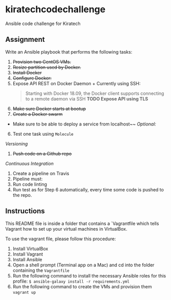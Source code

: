 # kiratechcodechallenge
Ansible code challenge for Kiratech

## Assignment
Write an Ansible playbook that performs the following tasks:
1. ~~Provision two CentOS VMs.~~
2. ~~Resize partition used by Docker.~~
3. ~~Install Docker~~
4. ~~Configure Docker:~~
  1. Expose API REST on Docker Daemon
    + Currently using SSH:
      > Starting with Docker 18.09, the Docker client supports connecting to a remote daemon via SSH
      **TODO Expose API using TLS**
  2. ~~Make sure Docker starts at bootup~~
5. ~~Create a Docker swarm~~
  + Make sure to be able to deploy a service from localhost~~
_Optional:_
6. Test one task using `Molecule`

_Versioning_
1. ~~Push code on a Github repo~~

_Continuous Integration_
1. Create a pipeline on Travis
2. Pipeline must:
  1. Run code linting
  2. Run test as for Step 6 automatically, every time some code is pushed to the repo.

## Instructions
This README file is inside a folder that contains a `Vagrantfile which tells Vagrant how to set up your virtual machines in VirtualBox.

To use the vagrant file, please follow this procedure:
1. Install VirtualBox
2. Install Vagrant
3. Install Ansible
4. Open a shell prompt (Terminal app on a Mac) and cd into the folder containing the `Vagrantfile`
5. Run the following command to install the necessary Ansible roles for this profile: `$ ansible-galaxy install -r requirements.yml`
6. Run the following command to create the VMs and provision them `vagrant up`

